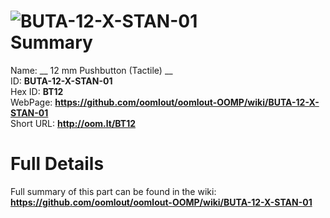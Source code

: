 
![BUTA-12-X-STAN-01](https://github.com/oomlout/oomlout-OOMP/blob/master/parts/BUTA-12-X-STAN-01/BUTA-12-X-STAN-01_420.jpg)   
Summary
=================
  
Name: __ 12 mm Pushbutton (Tactile) __    
ID: __BUTA-12-X-STAN-01__   
Hex ID: __BT12__   
WebPage: __https://github.com/oomlout/oomlout-OOMP/wiki/BUTA-12-X-STAN-01__   
Short URL: __http://oom.lt/BT12__   

Full Details
==========================
Full summary of this part can be found in the wiki:   
__https://github.com/oomlout/oomlout-OOMP/wiki/BUTA-12-X-STAN-01__    

